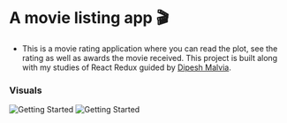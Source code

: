 # A movie listing app 🎬

- This is a movie rating application where you can read the plot, see the rating as well as awards the movie received. This project is built along with my studies of React Redux guided by [Dipesh Malvia](https://www.youtube.com/watch?v=2kL28Qyw9-0).

### Visuals

![Getting Started](../../react-practices/movie-redux-app/src/images/visual-2.png)
![Getting Started](../../react-practices/movie-redux-app/src/images/visual-1.png)
